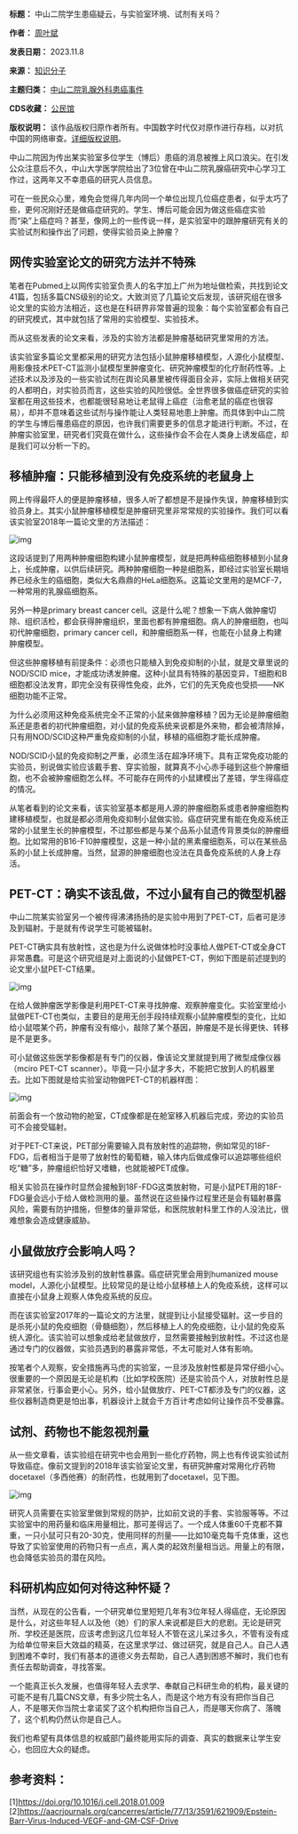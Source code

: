 

**标题：** 中山二院学生患癌疑云，与实验室环境、试剂有关吗？  

**作者：** [周叶斌](https://chinadigitaltimes.net/space/知识分子微信公众号)  

**发表日期：** 2023.11.8  

**来源：** [知识分子](https://web.archive.org/web/https://mp.weixin.qq.com/s/4cN_ClHUZ3eRc0kZrelsuQ)  

**主题归类：** [中山二院乳腺外科患癌事件](https://chinadigitaltimes.net/space/中山二院乳腺外科患癌事件)  

**CDS收藏：** [公民馆](https://chinadigitaltimes.net/space/%E5%85%AC%E6%B0%91%E9%A6%86)  

**版权说明：** 该作品版权归原作者所有。中国数字时代仅对原作进行存档，以对抗中国的网络审查。[详细版权说明](https://chinadigitaltimes.net/chinese/copyright)。


中山二院因为传出某实验室多位学生（博后）患癌的消息被推上风口浪尖。在引发公众注意后不久，中山大学医学院给出了3位曾在中山二院乳腺癌研究中心学习工作过，这两年又不幸患癌的研究人员信息。


可在一些民众心里，难免会觉得几年内同一个单位出现几位癌症患者，似乎太巧了些，更何况刚好还是做癌症研究的。学生、博后可能会因为做这些癌症实验而“染”上癌症吗？甚至，像网上的一些传说一样，是实验室中的跟肿瘤研究有关的实验试剂和操作出了问题，使得实验员染上肿瘤？


**网传实验室论文的研究方法并不特殊** 
--------------------


笔者在Pubmed上以网传实验室负责人的名字加上广州为地址做检索，共找到论文41篇，包括多篇CNS级别的论文。大致浏览了几篇论文后发现，该研究组在很多论文里的实验方法相近，这也是在科研界非常普遍的现象：每个实验室都会有自己的研究模式，其中就包括了常用的实验模型、实验技术。


而从这些发表的论文来看，涉及的实验方法都是肿瘤基础研究里常用的方法。


该实验室多篇论文里都采用的研究方法包括小鼠肿瘤移植模型，人源化小鼠模型、用影像技术PET-CT监测小鼠模型里肿瘤变化、研究肿瘤模型的化疗耐药性等。上述技术以及涉及的一些实验试剂在舆论风暴里被传得面目全非，实际上做相关研究的人都明白，对实验员而言，这些实验的风险很低。全世界很多做癌症研究的实验室都在用这些技术，也都能很轻易地让老鼠得上癌症（治愈老鼠的癌症也很容易），却并不意味着这些试剂与操作能让人类轻易地患上肿瘤。而具体到中山二院的学生与博后罹患癌症的原因，也许我们需要更多的信息才能进行判断。不过，在肿瘤实验室里，研究者们究竟在做什么，这些操作会不会在人类身上诱发癌症，却是我们可以分析一下的。


**移植肿瘤：只能移植到没有免疫系统的老鼠身上** 
-------------------------


网上传得最吓人的便是肿瘤移植，很多人听了都想是不是操作失误，肿瘤移植到实验员身上。其实小鼠肿瘤移植模型是肿瘤研究里非常常规的实验操作。我们可以看该实验室2018年一篇论文里的方法描述：


![img](https://mmbiz.qpic.cn/mmbiz_png/LHibUTtMHPRNGjlFibhzDf0x2u5Zb2zBXkWfJSYBLzKkbwIe286navCr5iao6aknJKT7kXGW5tB24q6aLVGA4t4Jg/640)


这段话提到了用两种肿瘤细胞构建小鼠肿瘤模型，就是把两种癌细胞移植到小鼠身上，长成肿瘤，以供后续研究。两种肿瘤细胞一种是细胞系，即经过实验室长期培养已经永生的癌细胞，类似大名鼎鼎的HeLa细胞系。这篇论文里用的是MCF-7，一种常用的乳腺癌细胞系。


另外一种是primary breast cancer cell。这是什么呢？想象一下病人做肿瘤切除、组织活检，都会获得肿瘤组织，里面也都有肿瘤细胞。病人的肿瘤细胞，也叫初代肿瘤细胞，primary cancer cell，和肿瘤细胞系一样，也能在小鼠身上构建肿瘤模型。


但这些肿瘤移植有前提条件：必须也只能植入到免疫抑制的小鼠，就是文章里说的NOD/SCID mice，才能成功诱发肿瘤。这种小鼠具有特殊的基因变异，T细胞和B细胞都没法发育，即完全没有获得性免疫，此外，它们的先天免疫也受损——NK细胞功能不正常。


为什么必须用这种免疫系统完全不正常的小鼠来做肿瘤移植？因为无论是肿瘤细胞系还是患者的初代肿瘤细胞，对小鼠的免疫系统来说都是外来物，都会被清除掉，只有用NOD/SCID这种严重免疫抑制的小鼠，移植的癌细胞才能长成肿瘤。


NOD/SCID小鼠的免疫抑制之严重，必须生活在超净环境下。具有正常免疫功能的实验员，别说做实验应该戴手套、穿实验服，就算真不小心赤手碰到这些个肿瘤细胞，也不会被肿瘤细胞怎么样。不可能存在网传的小鼠建模出了差错，学生得癌症的情况。


从笔者看到的论文来看，该实验室基本都是用人源的肿瘤细胞系或患者肿瘤细胞构建移植模型，也就是都必须用免疫抑制小鼠做实验。癌症研究里有能在免疫系统正常的小鼠里生长的肿瘤模型，不过那些都是与某个品系小鼠遗传背景类似的肿瘤细胞。比如常用的B16-F10肿瘤模型，这是一种小鼠的黑素瘤细胞系，可以在某些品系的小鼠上长成肿瘤。当然，鼠源的肿瘤细胞也没法在具备免疫系统的人身上存活。


**PET-CT：确实不该乱做，不过小鼠有自己的微型机器** 
------------------------------


中山二院某实验室另一个被传得沸沸扬扬的是实验中用到了PET-CT，后者可是涉及到辐射。于是就有传说学生可能被辐射。


PET-CT确实具有放射性，这也是为什么说做体检时没事给人做PET-CT或全身CT非常愚蠢。可是这个研究组是对上面说的小鼠做PET-CT，例如下图是前述提到的论文里小鼠PET-CT结果。


![img](https://mmbiz.qpic.cn/mmbiz_png/LHibUTtMHPRNGjlFibhzDf0x2u5Zb2zBXkwyjyGLTY22rl0P6fZQBJxfDoREibnZHwc2ljSMTFMZv8W65uK0ibBD8w/640)


在给人做肿瘤医学影像是利用PET-CT来寻找肿瘤、观察肿瘤变化。实验室里给小鼠做PET-CT也类似，主要目的是用无创手段持续观察小鼠肿瘤模型的变化，比如给小鼠喂某个药，肿瘤有没有缩小，敲除了某个基因，肿瘤是不是长得更快、转移是不是更多。


可小鼠做这些医学影像都是有专门的仪器，像该论文里就提到用了微型成像仪器（mciro PET-CT scanner）。毕竟一只小鼠才多大，不能把它放到人的机器里去。比如下图就是给实验室动物做PET-CT的机器样图：


![img](https://mmbiz.qpic.cn/mmbiz_png/LHibUTtMHPRNGjlFibhzDf0x2u5Zb2zBXkp6oSzSYrADUicMJz1ticjfU8CPprBEwqKUTr6ey4DsQbQuwQ2tQI7PDw/640)


前面会有一个放动物的舱室，CT成像都是在舱室移入机器后完成，旁边的实验员可不会接受辐射。


对于PET-CT来说，PET部分需要输入具有放射性的追踪物，例如常见的18F-FDG，后者相当于是带了放射性的葡萄糖，输入体内后做成像可以追踪哪些组织吃“糖”多，肿瘤组织恰好又嗜糖，也就能被PET成像。


相关实验员在操作时显然会接触到18F-FDG这类放射物，可是小鼠PET用的18F-FDG量会远小于给人做检测用的量。虽然说在这些操作过程里还是会有辐射暴露风险，需要有防护措施，但整体的量非常低，和医院放射科里工作的人没法比，很难想象会造成健康威胁。


**小鼠做放疗会影响人吗？** 
---------------


该研究组也有实验涉及别的放射性暴露。癌症研究里会用到humanized mouse model，人源化小鼠模型。比较常见的是让给小鼠移植上人的免疫系统，这样可以直接在小鼠身上观察人体免疫系统的反应。


而在该实验室2017年的一篇论文的方法里，就提到让小鼠接受辐射。这一步目的是杀死小鼠的免疫细胞（骨髓细胞），然后移植上人的免疫细胞，让小鼠的免疫系统人源化。该实验可以想象成给老鼠做放疗，显然需要接触到放射性。不过这也是通过专门的仪器做，实验员遇到的暴露非常低，不太可能对人体有影响。


按笔者个人观察，安全措施再马虎的实验室，一旦涉及放射性都是异常仔细小心。很重要的一个原因是无论是机构（比如学校医院）还是实验员个人，对放射性总是非常紧张，行事会更小心。另外，给小鼠做放疗、PET-CT都涉及专门的仪器，这些仪器制造商更是怕出事，机器设计上就会千方百计考虑如何让操作员不受暴露。


**试剂、药物也不能忽视剂量** 
----------------


从一些文章看，该实验组在研究中也会用到一些化疗药物，网上也有传说实验试剂导致癌症。像前文提到的2018年该实验室论文里，有研究肿瘤对常用化疗药物docetaxel（多西他赛）的耐药性，也就用到了docetaxel，见下图。


![img](https://mmbiz.qpic.cn/mmbiz_png/LHibUTtMHPRNGjlFibhzDf0x2u5Zb2zBXkL9Rk35JJTDYjf2dL6REpKL4gvv6vshpUqKbjibyic5GUK6jNkFRIoFhg/640)


研究人员需要在实验室里做到常规的防护，比如前文说的手套、实验服等等。不过实验室中的用药量和临床用量相比，那可差得远了。一个成人体重60千克都不算重，一只小鼠可只有20-30克，使用同样的剂量——比如10毫克每千克体重，这也导致了实验室使用的药物只有一点点，离人类的起效剂量相当远。用量上的有限，也会降低实验员的潜在风险。


**科研机构应如何对待这种怀疑？** 
------------------


当然，从现在的公告看，一个研究单位里短短几年有3位年轻人得癌症，无论原因是什么，对这些年轻人以及他（她）们的家人来说都是巨大的悲剧。无论是研究所、学校还是医院，应该考虑到这几位年轻人不管在这儿呆过多久，不管有没有成为给单位带来巨大效益的精英，在这里求学过、做过研究，就是自己人。自己人遇到困难不幸时，我们有基本的道德义务去帮助，自己人遇到困惑不解时，我们也有责任去帮助调查，寻找答案。


一个能真正长久发展，也值得年轻人去求学、奉献自己科研生命的机构，最关键的可能不是有几篇CNS文章，有多少院士名人，而是这个地方有没有把你当自己人，不是哪天你当院士拿诺奖了这个机构把你当自己人，而是哪天你病了、落魄了，这个机构仍然认你是自己人。


我们也希望有具体信息的权威部门最终能用实际的调查、真实的数据来让学生安心，也回应大众的疑虑。


**参考资料：** 
---------


[1]<https://doi.org/10.1016/j.cell.2018.01.009>
[2]<https://aacrjournals.org/cancerres/article/77/13/3591/621909/Epstein-Barr-Virus-Induced-VEGF-and-GM-CSF-Drive>